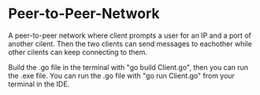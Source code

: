 # Peer-to-Peer-Network
A peer-to-peer network where client prompts a user for an IP and a port of another cilent. Then the two clients can send messages to eachother while other cilents can keep connecting to them. 


Build the .go file in the terminal with "go build Client.go", then you can run the .exe file. 
You can run the .go file with "go run Client.go" from your terminal in the IDE.  
